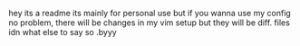 hey its a readme 
its mainly for personal use but if you wanna use my config no problem,
there will be changes in my vim setup but they will be diff. files 
idn what else to say so .byyy
